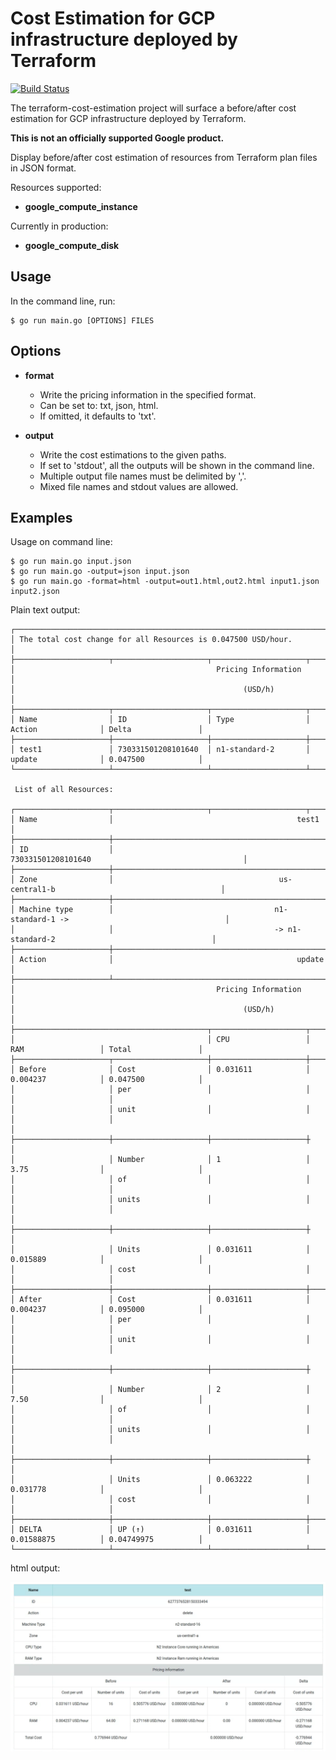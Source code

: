 # Cost Estimation for GCP infrastructure deployed by Terraform
[![Build Status](https://travis-ci.org/googleinterns/terraform-cost-estimation.svg?branch=master)](https://travis-ci.org/googleinterns/terraform-cost-estimation)

The terraform-cost-estimation project will surface a before/after cost
estimation for GCP infrastructure deployed by Terraform.

**This is not an officially supported Google product.**

Display before/after cost estimation of resources from Terraform plan files in JSON format.

Resources supported:
- **google_compute_instance**

Currently in production:
- **google_compute_disk**

## Usage
In the command line, run: 
```
$ go run main.go [OPTIONS] FILES
```
## Options
- **format**
	- Write the pricing information in the specified format.
	- Can be set to: txt, json, html.
	- If omitted, it defaults to 'txt'.

- **output**
	- Write the cost estimations to the given paths.
	- If set to 'stdout', all the outputs will be shown in the command line.
	- Multiple output file names must be delimited by ','.
	- Mixed file names and stdout values are allowed.

## Examples
Usage on command line:
```
$ go run main.go input.json
$ go run main.go -output=json input.json
$ go run main.go -format=html -output=out1.html,out2.html input1.json input2.json
```

Plain text output:
```
┌─────────────────────────────────────────────────────────────────────────────────────────────────────────────┐
│ The total cost change for all Resources is 0.047500 USD/hour.                                               │
├─────────────────────┬─────────────────────┬─────────────────────┬─────────────────────┬─────────────────────┤
│                                             Pricing Information                                             │
│                                                   (USD/h)                                                   │
├─────────────────────┬─────────────────────┬─────────────────────┬─────────────────────┬─────────────────────┤
│ Name                │ ID                  │ Type                │ Action              │ Delta               │
├─────────────────────┼─────────────────────┼─────────────────────┼─────────────────────┼─────────────────────┤
│ test1               │ 730331501208101640  │ n1-standard-2       │ update              │ 0.047500            │
└─────────────────────┴─────────────────────┴─────────────────────┴─────────────────────┴─────────────────────┘
 
 List of all Resources:
 
┌─────────────────────┬─────────────────────┬─────────────────────┬─────────────────────┬─────────────────────┐
│ Name                │                                         test1                                         │
├─────────────────────┼───────────────────────────────────────────────────────────────────────────────────────┤
│ ID                  │                                   730331501208101640                                  │
├─────────────────────┼───────────────────────────────────────────────────────────────────────────────────────┤
│ Zone                │                                     us-central1-b                                     │
├─────────────────────┼───────────────────────────────────────────────────────────────────────────────────────┤
│ Machine type        │                                    n1-standard-1 ->                                   │
│                     │                                    -> n1-standard-2                                   │
├─────────────────────┼───────────────────────────────────────────────────────────────────────────────────────┤
│ Action              │                                         update                                        │
├─────────────────────┴───────────────────────────────────────────────────────────────────────────────────────┤
│                                             Pricing Information                                             │
│                                                   (USD/h)                                                   │
├───────────────────────────────────────────┬─────────────────────┬─────────────────────┬─────────────────────┤
│                                           │ CPU                 │ RAM                 │ Total               │
├─────────────────────┬─────────────────────┼─────────────────────┼─────────────────────┼─────────────────────┤
│ Before              │ Cost                │ 0.031611            │ 0.004237            │ 0.047500            │
│                     │ per                 │                     │                     │                     │
│                     │ unit                │                     │                     │                     │
│                     ├─────────────────────┼─────────────────────┼─────────────────────┼                     │
│                     │ Number              │ 1                   │ 3.75                │                     │
│                     │ of                  │                     │                     │                     │
│                     │ units               │                     │                     │                     │
│                     ├─────────────────────┼─────────────────────┼─────────────────────┼                     │
│                     │ Units               │ 0.031611            │ 0.015889            │                     │
│                     │ cost                │                     │                     │                     │
├─────────────────────┼─────────────────────┼─────────────────────┼─────────────────────┼─────────────────────┤
│ After               │ Cost                │ 0.031611            │ 0.004237            │ 0.095000            │
│                     │ per                 │                     │                     │                     │
│                     │ unit                │                     │                     │                     │
│                     ├─────────────────────┼─────────────────────┼─────────────────────┼                     │
│                     │ Number              │ 2                   │ 7.50                │                     │
│                     │ of                  │                     │                     │                     │
│                     │ units               │                     │                     │                     │
│                     ├─────────────────────┼─────────────────────┼─────────────────────┼                     │
│                     │ Units               │ 0.063222            │ 0.031778            │                     │
│                     │ cost                │                     │                     │                     │
├─────────────────────┼─────────────────────┼─────────────────────┼─────────────────────┼─────────────────────┤
│ DELTA               │ UP (↑)              │ 0.031611            │ 0.01588875          │ 0.04749975          │
└─────────────────────┴─────────────────────┴─────────────────────┴─────────────────────┴─────────────────────┘
```
html output:

<img src="images/html_output.png" width="1200">
